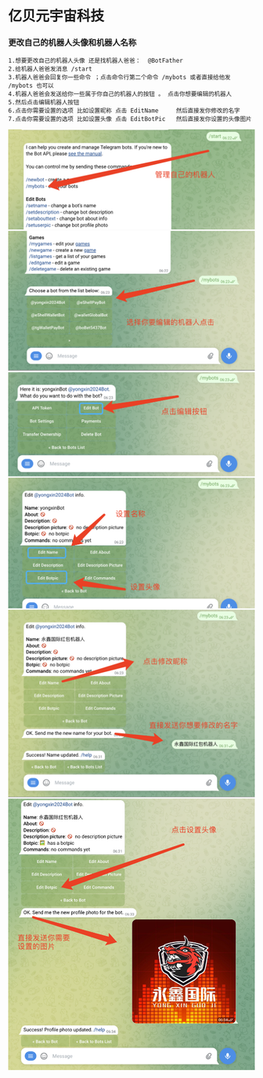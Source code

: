 # 亿贝元宇宙科技

### 更改自己的机器人头像和机器人名称
    
    1.想要更改自己的机器人头像 还是找机器人爸爸：  @BotFather 
    2.给机器人爸爸发消息 /start
    3.机器人爸爸会回复你一些命令 ；点击命令行第二个命令 /mybots 或者直接给他发 /mybots 也可以
    4.机器人爸爸会发送给你一些属于你自己的机器人的按钮 。 点击你想要编辑的机器人
    5.然后点击编辑机器人按钮
    6.点击你需要设置的选项 比如设置昵称 点击 EditName     然后直接发你修改的名字
    7.点击你需要设置的选项 比如设置头像 点击 EditBotPic   然后直接发你设置的头像图片
    



![示例图片](./static/3.png)
![示例图片](./static/4.png)
![示例图片](./static/5.png)
![示例图片](./static/6.png)
![示例图片](./static/7.png)
![示例图片](./static/8.png)